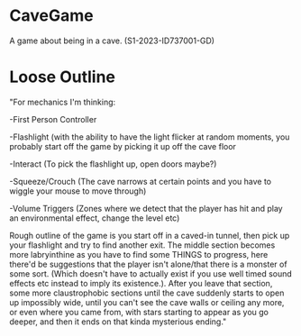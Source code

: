 # CaveGame
A game about being in a cave. (S1-2023-ID737001-GD)

# Loose Outline
"For mechanics I'm thinking:

-First Person Controller

-Flashlight (with the ability to have the light flicker at random moments, you probably start off the game by picking it up off the cave floor

-Interact (To pick the flashlight up, open doors maybe?)

-Squeeze/Crouch (The cave narrows at certain points and you have to wiggle your mouse to move through)

-Volume Triggers (Zones where we detect that the player has hit and play an environmental effect, change the level etc)

 

Rough outline of the game is you start off in a caved-in tunnel, then pick up your flashlight and try to find another exit. The middle section becomes more labryinthine as you have to find some THINGS to progress, here there'd be suggestions that the player isn't alone/that there is a monster of some sort. (Which doesn't have to actually exist if you use well timed sound effects etc instead to imply its existence.). After you leave that section, some more claustrophobic sections until the cave suddenly starts to open up impossibly wide, until you can't see the cave walls or ceiling any more, or even where you came from, with stars starting to appear as you go deeper, and then it ends on that kinda mysterious ending."
